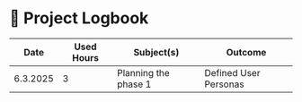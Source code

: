 # 📘 Project Logbook

| Date       | Used Hours | Subject(s)                | Outcome                           |
|------------|-------------|----------------------------|------------------------------------|
| 6.3.2025   | 3         | Planning the phase 1       | Defined User Personas              |
